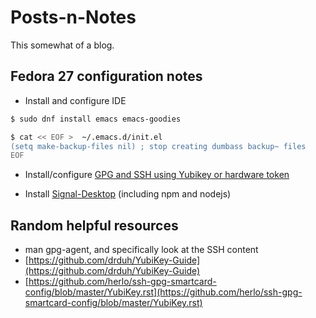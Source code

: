 Posts-n-Notes
===========

This somewhat of a blog.

## Fedora 27 configuration notes


- Install and configure IDE

```bash
$ sudo dnf install emacs emacs-goodies
```

```bash
$ cat << EOF >  ~/.emacs.d/init.el
(setq make-backup-files nil) ; stop creating dumbass backup~ files
EOF
```

- Install/configure [GPG and SSH using Yubikey or hardware token](/fedora-gpg-ssh-yubikey-notes.md)

- Install [Signal-Desktop](/fedora-signal-build-notes.md) (including npm and nodejs)



## Random helpful resources

- man gpg-agent, and specifically look at the SSH content
- [https://github.com/drduh/YubiKey-Guide](https://github.com/drduh/YubiKey-Guide)
- [https://github.com/herlo/ssh-gpg-smartcard-config/blob/master/YubiKey.rst](https://github.com/herlo/ssh-gpg-smartcard-config/blob/master/YubiKey.rst)
